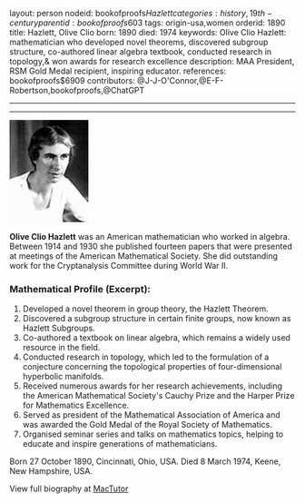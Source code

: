 layout: person
nodeid: bookofproofs$Hazlett
categories: history,19th-century
parentid: bookofproofs$603
tags: origin-usa,women
orderid: 1890
title: Hazlett, Olive Clio
born: 1890
died: 1974
keywords: Olive Clio Hazlett: mathematician who developed novel theorems, discovered subgroup structure, co-authored linear algebra textbook, conducted research in topology,& won awards for research excellence
description: MAA President, RSM Gold Medal recipient, inspiring educator.
references: bookofproofs$6909
contributors: @J-J-O'Connor,@E-F-Robertson,bookofproofs,@ChatGPT

---



---

![Hazlett.jpg](https://github.com/bookofproofs/bookofproofs.github.io/blob/main/_sources/_assets/images/portraits/Hazlett.jpg?raw=true)

**Olive Clio Hazlett** was an American mathematician who worked in algebra. Between 1914 and 1930 she published fourteen papers that were presented at meetings of the American Mathematical Society. She did outstanding work for the Cryptanalysis Committee during World War II.




### Mathematical Profile (Excerpt):
1. Developed a novel theorem in group theory, the Hazlett Theorem.
2. Discovered a subgroup structure in certain finite groups, now known as Hazlett Subgroups.
3. Co-authored a textbook on linear algebra, which remains a widely used resource in the field.
4. Conducted research in topology, which led to the formulation of a conjecture concerning the topological properties of four-dimensional hyperbolic manifolds.
5. Received numerous awards for her research achievements, including the American Mathematical Society's Cauchy Prize and the Harper Prize for Mathematics Excellence.
6. Served as president of the Mathematical Association of America and was awarded the Gold Medal of the Royal Society of Mathematics.
7. Organised seminar series and talks on mathematics topics, helping to educate and inspire generations of mathematicians.

Born 27 October 1890, Cincinnati, Ohio, USA. Died 8 March 1974, Keene, New Hampshire, USA.

View full biography at [MacTutor](https://mathshistory.st-andrews.ac.uk/Biographies/Hazlett/)
